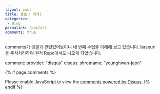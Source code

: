```yaml
---
layout: post
title: 블로그 제작3
categories:
 - Blog
permalink: /posts/3
comments: true
---
```


comments가 댓글과 관련있어보이니 네 번째 수업을 이해해 보고 있습니다.
baseurl을 주석처리하여 원격 Repo에서도 나오게 되었습니다.

comment:
  provider:	"disqus"
  disqus:
    shrotname:	"younghwan-jeon"

{% if page.comments %}
<div id="disqus_thread"></div>
<script>
    /**
    *  RECOMMENDED CONFIGURATION VARIABLES: EDIT AND UNCOMMENT THE SECTION BELOW TO INSERT DYNAMIC VALUES FROM YOUR PLATFORM OR CMS.
    *  LEARN WHY DEFINING THESE VARIABLES IS IMPORTANT: https://disqus.com/admin/universalcode/#configuration-variables    */
    
    let PAGE_URL = "{{site.url}{page.url}}"
    let PAGE_IDENTIFIER = "{{page.url}}"
    var disqus_config = function () {
    this.page.url = PAGE_URL;  // Replace PAGE_URL with your page's canonical URL variable
    this.page.identifier = PAGE_IDENTIFIER; // Replace PAGE_IDENTIFIER with your page's unique identifier variable
    };
    
    (function() { // DON'T EDIT BELOW THIS LINE
    var d = document, s = d.createElement('script');
    s.src = 'https://younghwan-jeon.disqus.com/embed.js';
    s.setAttribute('data-timestamp', +new Date());
    (d.head || d.body).appendChild(s);
    })();
</script>
<noscript>Please enable JavaScript to view the <a href="https://disqus.com/?ref_noscript">comments powered by Disqus.</a></noscript>
{% endif %}
